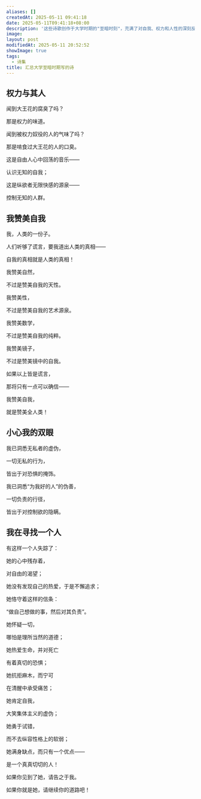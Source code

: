 ```yaml
---
aliases: []
createdAt: 2025-05-11 09:41:18
date: 2025-05-11T09:41:18+08:00
description: '这些诗歌创作于大学时期的"至暗时刻"，充满了对自我、权力和人性的深刻反思。《权力与其人》以辛辣的意象揭露权力腐臭的本质；《我赞美自我》通过层层递进的排比，构建了一个以自我认知为核心的价值体系；《小心我的双眼》展现了觉醒者对虚伪道德的犀利洞察；《我在寻找一个人》则是一封写给理想自我的情书，描绘了一个保持独立思考、勇于直面人生困境的精神肖像。这组诗歌整体呈现出一种存在主义式的生命态度，既有尼采式的孤傲，又饱含对真实人性的热切呼唤。'
image: 
layout: post
modifiedAt: 2025-05-11 20:52:52
showImage: true
tags:
  - 诗集
title: 汇总大学至暗时期写的诗
---
```


## 权力与其人

闻到大王花的腐臭了吗？

那是权力的味道。

闻到被权力奴役的人的气味了吗？

那是啃食过大王花的人的口臭。

这是自由人心中回荡的音乐——

认识无知的自我；

这是纵欲者无限快感的源泉——

控制无知的人群。

## 我赞美自我

我，人类的一份子。

人们听够了谎言，要我道出人类的真相——

自我的真相就是人类的真相！

我赞美自然，

不过是赞美自我的天性。

我赞美性，

不过是赞美自我的艺术源泉。

我赞美数学，

不过是赞美自我的纯粹。

我赞美镜子，

不过是赞美镜中的自我。

如果以上皆是谎言，

那将只有一点可以确信——

我赞美自我，

就是赞美全人类！

## 小心我的双眼

我已洞悉无私者的虚伪，

一切无私的行为，

皆出于对恐惧的掩饰。

我已洞悉“为我好的人”的伪善，

一切负责的行径，

皆出于对控制欲的隐瞒。

## 我在寻找一个人

有这样一个人失踪了：

她的心中残存着，

对自由的渴望；

她没有发现自己的热爱，于是不懈追求；

她恪守着这样的信条：

“做自己想做的事，然后对其负责”。

她怀疑一切，

哪怕是理所当然的道德；

她热爱生命，并对死亡

有着真切的恐惧；

她抗拒麻木，而宁可

在清醒中承受痛苦；

她肯定自我，

大笑集体主义的虚伪；

她勇于试错，

而不去纵容性格上的软弱；

她满身缺点，而只有一个优点——

是一个真真切切的人！

如果你见到了她，请告之于我。

如果你就是她，请继续你的道路吧！

